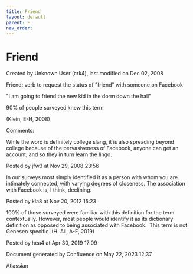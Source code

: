 ```yaml
---
title: Friend
layout: default
parent: F
nav_order:
---
```


# Friend

Created by  Unknown User (crk4), last modified on Dec 02, 2008

Friend: verb to request the status of &quot;friend&quot; with someone on Facebook

&quot;I am going to friend the new kid in the dorm down the hall&quot;

90% of people surveyed knew this term

(Klein, E-H, 2008)

Comments:

While the word is definitely college slang, it is also spreading beyond college because of the pervasiveness of Facebook, anyone can get an account, and so they in turn learn the lingo.

Posted by jfw3 at Nov 29, 2008 23:56

In our surveys most simply identified it as a person with whom you are intimately connected, with varying degrees of closeness. The association with Facebook is, I think, declining. 

Posted by kla8 at Nov 20, 2012 15:23

100% of those surveyed were familiar with this definition for the term contextually. However, most people would identify it as its dictionary definition as opposed to being associated with Facebook.  This term is not Geneseo specific. (H. Ali, A-F, 2019)

Posted by hea4 at Apr 30, 2019 17:09

Document generated by Confluence on May 22, 2023 12:37

Atlassian
